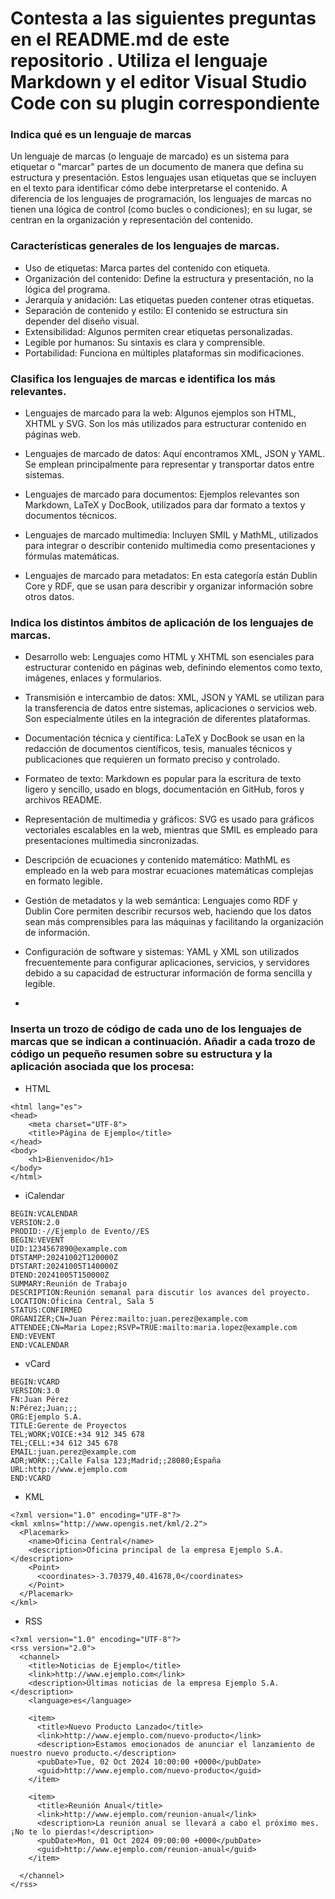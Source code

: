 # Contesta a las siguientes preguntas en el README.md de este repositorio . Utiliza el lenguaje Markdown y el editor Visual Studio Code con su plugin correspondiente

### Indica qué es un lenguaje de marcas

Un lenguaje de marcas (o lenguaje de marcado) es un sistema para etiquetar o "marcar" partes de un documento de manera que defina su estructura y presentación. Estos lenguajes usan etiquetas que se incluyen en el texto para identificar cómo debe interpretarse el contenido. A diferencia de los lenguajes de programación, los lenguajes de marcas no tienen una lógica de control (como bucles o condiciones); en su lugar, se centran en la organización y representación del contenido.
### Características generales de los lenguajes de marcas.

- Uso de etiquetas: Marca partes del contenido con etiqueta.
- Organización del contenido: Define la estructura y presentación, no la lógica del programa.
- Jerarquía y anidación: Las etiquetas pueden contener otras etiquetas.
- Separación de contenido y estilo: El contenido se estructura sin depender del diseño visual.
- Extensibilidad: Algunos permiten crear etiquetas personalizadas.
- Legible por humanos: Su sintaxis es clara y comprensible.
- Portabilidad: Funciona en múltiples plataformas sin modificaciones.

### Clasifica los lenguajes de marcas e identifica los más relevantes.

   - Lenguajes de marcado para la web: 
   Algunos ejemplos son HTML, XHTML y SVG. Son los más utilizados para estructurar contenido en páginas web.
   
   - Lenguajes de marcado de datos: 
   Aquí encontramos XML, JSON y YAML. Se emplean principalmente para representar y transportar datos entre sistemas.

   - Lenguajes de marcado para documentos: 
   Ejemplos relevantes son Markdown, LaTeX y DocBook, utilizados para dar formato a textos y documentos técnicos.

   - Lenguajes de marcado multimedia: 
   Incluyen SMIL y MathML, utilizados para integrar o describir contenido multimedia como presentaciones y fórmulas matemáticas.

   - Lenguajes de marcado para metadatos: 
   En esta categoría están Dublin Core y RDF, que se usan para describir y organizar información sobre otros datos.



### Indica los distintos ámbitos de aplicación de los lenguajes de marcas.

- Desarrollo web: Lenguajes como HTML y XHTML son esenciales para estructurar contenido en páginas web, definindo elementos como texto, imágenes, enlaces y formularios.

- Transmisión e intercambio de datos: XML, JSON y YAML se utilizan para la transferencia de datos entre sistemas, aplicaciones o servicios web. Son especialmente útiles en la integración de diferentes plataformas.

- Documentación técnica y científica: LaTeX y DocBook se usan en la redacción de documentos científicos, tesis, manuales técnicos y publicaciones que requieren un formato preciso y controlado.

- Formateo de texto: Markdown es popular para la escritura de texto ligero y sencillo, usado en blogs, documentación en GitHub, foros y archivos README.

- Representación de multimedia y gráficos: SVG es usado para gráficos vectoriales escalables en la web, mientras que SMIL es empleado para presentaciones multimedia sincronizadas.

- Descripción de ecuaciones y contenido matemático: MathML es empleado en la web para mostrar ecuaciones matemáticas complejas en formato legible.

- Gestión de metadatos y la web semántica: Lenguajes como RDF y Dublin Core permiten describir recursos web, haciendo que los datos sean más comprensibles para las máquinas y facilitando la organización de información.

- Configuración de software y sistemas: YAML y XML son utilizados frecuentemente para configurar aplicaciones, servicios, y servidores debido a su capacidad de estructurar información de forma sencilla y legible.
- 
### Inserta un trozo de código de cada uno de los lenguajes de marcas que se indican a continuación. Añadir a cada trozo de código un pequeño resumen sobre su estructura y la aplicación asociada que los procesa:

- HTML
```
<html lang="es">
<head>
    <meta charset="UTF-8">
    <title>Página de Ejemplo</title>
</head>
<body>
    <h1>Bienvenido</h1>
</body>
</html>
```
- iCalendar

```
BEGIN:VCALENDAR
VERSION:2.0
PRODID:-//Ejemplo de Evento//ES
BEGIN:VEVENT
UID:1234567890@example.com
DTSTAMP:20241002T120000Z
DTSTART:20241005T140000Z
DTEND:20241005T150000Z
SUMMARY:Reunión de Trabajo
DESCRIPTION:Reunión semanal para discutir los avances del proyecto.
LOCATION:Oficina Central, Sala 5
STATUS:CONFIRMED
ORGANIZER;CN=Juan Pérez:mailto:juan.perez@example.com
ATTENDEE;CN=Maria Lopez;RSVP=TRUE:mailto:maria.lopez@example.com
END:VEVENT
END:VCALENDAR
```

- vCard 

```
BEGIN:VCARD
VERSION:3.0
FN:Juan Pérez
N:Pérez;Juan;;;
ORG:Ejemplo S.A.
TITLE:Gerente de Proyectos
TEL;WORK;VOICE:+34 912 345 678
TEL;CELL:+34 612 345 678
EMAIL:juan.perez@example.com
ADR;WORK:;;Calle Falsa 123;Madrid;;28080;España
URL:http://www.ejemplo.com
END:VCARD
```
- KML
```
<?xml version="1.0" encoding="UTF-8"?>
<kml xmlns="http://www.opengis.net/kml/2.2">
  <Placemark>
    <name>Oficina Central</name>
    <description>Oficina principal de la empresa Ejemplo S.A.</description>
    <Point>
      <coordinates>-3.70379,40.41678,0</coordinates>
    </Point>
  </Placemark>
</kml>
```
- RSS
```
<?xml version="1.0" encoding="UTF-8"?>
<rss version="2.0">
  <channel>
    <title>Noticias de Ejemplo</title>
    <link>http://www.ejemplo.com</link>
    <description>Últimas noticias de la empresa Ejemplo S.A.</description>
    <language>es</language>

    <item>
      <title>Nuevo Producto Lanzado</title>
      <link>http://www.ejemplo.com/nuevo-producto</link>
      <description>Estamos emocionados de anunciar el lanzamiento de nuestro nuevo producto.</description>
      <pubDate>Tue, 02 Oct 2024 10:00:00 +0000</pubDate>
      <guid>http://www.ejemplo.com/nuevo-producto</guid>
    </item>

    <item>
      <title>Reunión Anual</title>
      <link>http://www.ejemplo.com/reunion-anual</link>
      <description>La reunión anual se llevará a cabo el próximo mes. ¡No te lo pierdas!</description>
      <pubDate>Mon, 01 Oct 2024 09:00:00 +0000</pubDate>
      <guid>http://www.ejemplo.com/reunion-anual</guid>
    </item>

  </channel>
</rss>
```